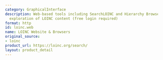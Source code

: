 ```yaml
---
category: GraphicalInterface
description: Web-based tools including SearchLOINC and Hierarchy Browser for interactive
  exploration of LOINC content (free login required)
format: http
id: loinc.web
name: LOINC Website & Browsers
original_source:
- loinc
product_url: https://loinc.org/search/
layout: product_detail
---
```

